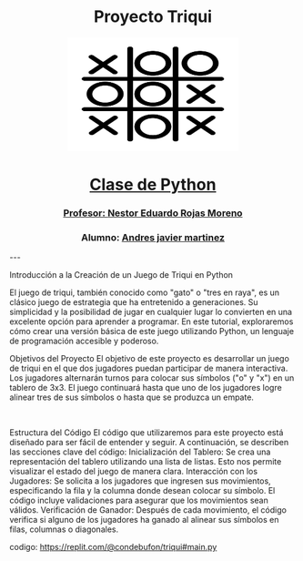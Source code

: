 <h1 align="center">Proyecto Triqui</h1>
<p align="center">
  <a href="" rel="noopener">
 <img width=300px height=200px src="imgs/triqui.jpg"
</p>

<h1 align="center">Clase de Python</h1>
<h3 align="center">Profesor: <a href="https://github.com/JuanS3">Nestor Eduardo Rojas Moreno</a></h3>

<h3 align="center">Alumno: <a href="https://github.com/condebufon">Andres javier martinez</a></h3>
---

<p align="justificado">Introducción a la Creación de un Juego de Triqui en Python   <br>
<p>
El juego de triqui, también conocido como "gato" o "tres en raya", es un clásico juego de estrategia que ha entretenido a generaciones. Su simplicidad y la posibilidad de jugar en cualquier lugar lo convierten en una excelente opción para aprender a programar. En este tutorial, exploraremos cómo crear una versión básica de este juego utilizando Python, un lenguaje de programación accesible y poderoso.
   <br>
</p>
<p>
Objetivos del Proyecto
El objetivo de este proyecto es desarrollar un juego de triqui en el que dos jugadores puedan participar de manera interactiva. Los jugadores alternarán turnos para colocar sus símbolos ("o" y "x") en un tablero de 3x3. El juego continuará hasta que uno de los jugadores logre alinear tres de sus símbolos o hasta que se produzca un empate.
</p>
   <br>
</p>
Estructura del Código
El código que utilizaremos para este proyecto está diseñado para ser fácil de entender y seguir. A continuación, se describen las secciones clave del código:
Inicialización del Tablero: Se crea una representación del tablero utilizando una lista de listas. Esto nos permite visualizar el estado del juego de manera clara.
Interacción con los Jugadores: Se solicita a los jugadores que ingresen sus movimientos, especificando la fila y la columna donde desean colocar su símbolo. El código incluye validaciones para asegurar que los movimientos sean válidos.
Verificación de Ganador: Después de cada movimiento, el código verifica si alguno de los jugadores ha ganado al alinear sus símbolos en filas, columnas o diagonales.

codigo: https://replit.com/@condebufon/triqui#main.py


